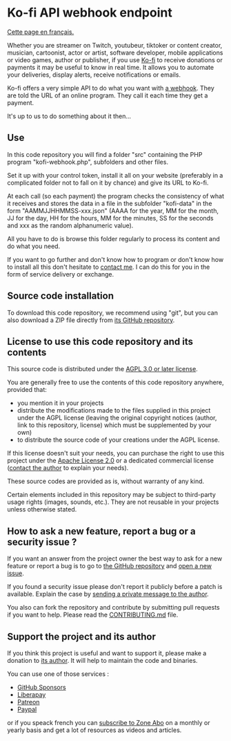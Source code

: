 # Ko-fi API webhook endpoint

[Cette page en français.](LISEZMOI.md)

Whether you are streamer on Twitch, youtubeur, tiktoker or content creator, musician, cartoonist, actor or artist, software developer, mobile applications or video games, author or publisher, if you use [Ko-fi](https://ko-fi.com/) to receive donations or payments it may be useful to know in real time. It allows you to automate your deliveries, display alerts, receive notifications or emails.

Ko-fi offers a very simple API to do what you want with [a webhook](https://ko-fi.com/manage/webhooks). They are told the URL of an online program. They call it each time they get a payment.

It's up to us to do something about it then...

## Use

In this code repository you will find a folder "src" containing the PHP program "kofi-webhook.php", subfolders and other files.

Set it up with your control token, install it all on your website (preferably in a complicated folder not to fall on it by chance) and give its URL to Ko-fi.

At each call (so each payment) the program checks the consistency of what it receives and stores the data in a file in the subfolder "kofi-data" in the form "AAMMJJHHMMSS-xxx.json" (AAAA for the year, MM for the month, JJ for the day, HH for the hours, MM for the minutes, SS for the seconds and xxx as the random alphanumeric value).

All you have to do is browse this folder regularly to process its content and do what you need.

If you want to go further and don't know how to program or don't know how to install all this don't hesitate to [contact me](https://trucs-de-developpeur-web.fr/nous-contacter.php). I can do this for you in the form of service delivery or exchange.

## Source code installation

To download this code repository, we recommend using "git", but you can also download a ZIP file directly from [its GitHub repository](https://github.com/DeveloppeurPascal/KoFi-API-Webhook-Endpoint).

## License to use this code repository and its contents

This source code is distributed under the [AGPL 3.0 or later license](https://choosealicense.com/licenses/agpl-3.0/).

You are generally free to use the contents of this code repository anywhere, provided that:
* you mention it in your projects
* distribute the modifications made to the files supplied in this project under the AGPL license (leaving the original copyright notices (author, link to this repository, license) which must be supplemented by your own)
* to distribute the source code of your creations under the AGPL license.

If this license doesn't suit your needs, you can purchase the right to use this project under the [Apache License 2.0](https://choosealicense.com/licenses/apache-2.0/) or a dedicated commercial license ([contact the author](https://developpeur-pascal.fr/nous-contacter.php) to explain your needs).

These source codes are provided as is, without warranty of any kind.

Certain elements included in this repository may be subject to third-party usage rights (images, sounds, etc.). They are not reusable in your projects unless otherwise stated.

## How to ask a new feature, report a bug or a security issue ?

If you want an answer from the project owner the best way to ask for a new feature or report a bug is to go to [the GitHub repository](https://github.com/DeveloppeurPascal/KoFi-API-Webhook-Endpoint) and [open a new issue](https://github.com/DeveloppeurPascal/KoFi-API-Webhook-Endpoint/issues).

If you found a security issue please don't report it publicly before a patch is available. Explain the case by [sending a private message to the author](https://developpeur-pascal.fr/nous-contacter.php).

You also can fork the repository and contribute by submitting pull requests if you want to help. Please read the [CONTRIBUTING.md](CONTRIBUTING.md) file.

## Support the project and its author

If you think this project is useful and want to support it, please make a donation to [its author](https://github.com/DeveloppeurPascal). It will help to maintain the code and binaries.

You can use one of those services :

* [GitHub Sponsors](https://github.com/sponsors/DeveloppeurPascal)
* [Liberapay](https://liberapay.com/PatrickPremartin)
* [Patreon](https://www.patreon.com/patrickpremartin)
* [Paypal](https://www.paypal.com/paypalme/patrickpremartin)

or if you speack french you can [subscribe to Zone Abo](https://zone-abo.fr/nos-abonnements.php) on a monthly or yearly basis and get a lot of resources as videos and articles.
